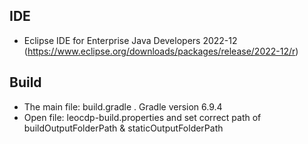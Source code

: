 

## IDE 
* Eclipse IDE for Enterprise Java Developers 2022-12  (https://www.eclipse.org/downloads/packages/release/2022-12/r)

## Build
* The main file: build.gradle . Gradle version 6.9.4
* Open file: leocdp-build.properties and set correct path of buildOutputFolderPath & staticOutputFolderPath

